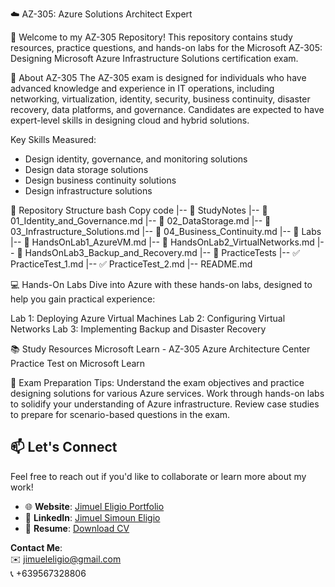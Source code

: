 ☁️ AZ-305: Azure Solutions Architect Expert

👋 Welcome to my AZ-305 Repository!
This repository contains study resources, practice questions, and hands-on labs for the Microsoft AZ-305: Designing Microsoft Azure Infrastructure Solutions certification exam.

📘 About AZ-305
The AZ-305 exam is designed for individuals who have advanced knowledge and experience in IT operations, including networking, virtualization, identity, security, business continuity, disaster recovery, data platforms, and governance. Candidates are expected to have expert-level skills in designing cloud and hybrid solutions.

Key Skills Measured:
- Design identity, governance, and monitoring solutions
- Design data storage solutions
- Design business continuity solutions
- Design infrastructure solutions

📂 Repository Structure
bash
Copy code
|-- 📁 StudyNotes
    |-- 📝 01_Identity_and_Governance.md
    |-- 📝 02_DataStorage.md
    |-- 📝 03_Infrastructure_Solutions.md
    |-- 📝 04_Business_Continuity.md
|-- 📁 Labs
    |-- 🧪 HandsOnLab1_AzureVM.md
    |-- 🧪 HandsOnLab2_VirtualNetworks.md
    |-- 🧪 HandsOnLab3_Backup_and_Recovery.md
|-- 📁 PracticeTests
    |-- ✅ PracticeTest_1.md
    |-- ✅ PracticeTest_2.md
|-- README.md

💻 Hands-On Labs
Dive into Azure with these hands-on labs, designed to help you gain practical experience:

Lab 1: Deploying Azure Virtual Machines
Lab 2: Configuring Virtual Networks
Lab 3: Implementing Backup and Disaster Recovery

📚 Study Resources
Microsoft Learn - AZ-305
Azure Architecture Center
Practice Test on Microsoft Learn

🎯 Exam Preparation Tips:
Understand the exam objectives and practice designing solutions for various Azure services.
Work through hands-on labs to solidify your understanding of Azure infrastructure.
Review case studies to prepare for scenario-based questions in the exam.

## 📫 Let's Connect

Feel free to reach out if you'd like to collaborate or learn more about my work!
- 🌐 **Website**: [Jimuel Eligio Portfolio](https://jsleligio.github.io/portfolio/)
- 💼 **LinkedIn**: [Jimuel Simoun Eligio](https://www.linkedin.com/in/jimsleligio/)
- 📄 **Resume**: [Download CV](https://drive.google.com/file/d/1X6O3U12umvU8FOiaEoOoEb_caf0J0b-l/view?usp=drive_link)

**Contact Me**:  
✉️ jimueleligio@gmail.com  
📞 +639567328806